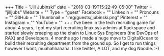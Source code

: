 +++
Title = "Jill Jubinski"
date = "2018-03-19T15:22:49-05:00"
Twitter = "jilljubs"
Website = ""
Type = "guest"
Facebook = ""
Linkedin = ""
Pronouns = ""
GitHub = ""
Thumbnail = "img/guests/jjubinski.png"
Pinterest = ""
Instagram = ""
YouTube = ""
+++
I've been in the tech recruiting game for about 4 years. I got my start recruiting linux sys admins at Rackspace and started slowly creeping up the chain to Linux Sys Engineers (the DevOps of RAX) and Developers. 4 months ago I made a huge move to DigitalOcean to build their recruiting department from the ground up. So I get to run things however I want, muahahhahaha. I like twitter, A LOT, and my dog Noodle. :-)
